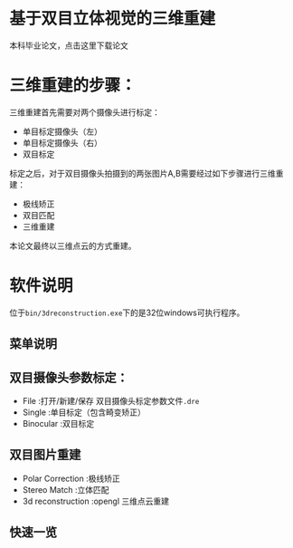 基于双目立体视觉的三维重建
==========================
本科毕业论文，点击这里下载论文

# 三维重建的步骤：
三维重建首先需要对两个摄像头进行标定：
* 单目标定摄像头（左）
* 单目标定摄像头（右）
* 双目标定

标定之后，对于双目摄像头拍摄到的两张图片A,B需要经过如下步骤进行三维重建：
* 极线矫正
* 双目匹配
* 三维重建

本论文最终以三维点云的方式重建。

# 软件说明
位于`bin/3dreconstruction.exe`下的是32位windows可执行程序。

## 菜单说明

双目摄像头参数标定：
--
* File :打开/新建/保存 双目摄像头标定参数文件`.dre`
* Single :单目标定（包含畸变矫正）
* Binocular :双目标定

双目图片重建
--
* Polar Correction :极线矫正
* Stereo Match :立体匹配
* 3d reconstruction :opengl 三维点云重建

## 快速一览
